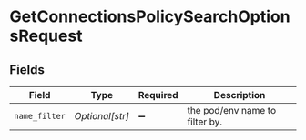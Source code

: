 # GetConnectionsPolicySearchOptionsRequest


## Fields

| Field                          | Type                           | Required                       | Description                    |
| ------------------------------ | ------------------------------ | ------------------------------ | ------------------------------ |
| `name_filter`                  | *Optional[str]*                | :heavy_minus_sign:             | the pod/env name to filter by. |